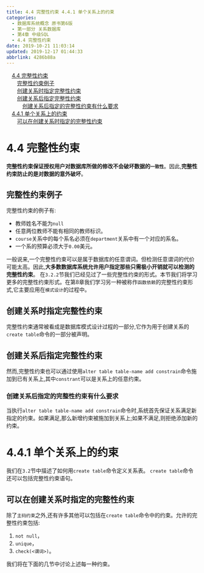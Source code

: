 ```yaml
---
title: 4.4 完整性约束 4.4.1 单个关系上的约束
categories: 
  - 数据库系统概念 原书第6版
  - 第一部分 关系数据库
  - 第4章 中级SQL
  - 4.4 完整性约束
date: 2019-10-21 11:03:14
updated: 2019-12-17 01:44:33
abbrlink: 4286b88a
---
```

<div id='my_toc'><a href="/ReadingNotes/4286b88a/#4.4-完整性约束" class="header_1">4.4 完整性约束</a><br><a href="/ReadingNotes/4286b88a/#完整性约束例子" class="header_2">完整性约束例子</a><br><a href="/ReadingNotes/4286b88a/#创建关系时指定完整性约束" class="header_2">创建关系时指定完整性约束</a><br><a href="/ReadingNotes/4286b88a/#创建关系后指定完整性约束" class="header_2">创建关系后指定完整性约束</a><br><a href="/ReadingNotes/4286b88a/#创建关系后指定的完整性约束有什么要求" class="header_3">创建关系后指定的完整性约束有什么要求</a><br><a href="/ReadingNotes/4286b88a/#4.4.1-单个关系上的约束" class="header_1">4.4.1 单个关系上的约束</a><br><a href="/ReadingNotes/4286b88a/#可以在创建关系时指定的完整性约束" class="header_2">可以在创建关系时指定的完整性约束</a><br></div>
<style>
    .header_1{
        margin-left: 1em;
    }
    .header_2{
        margin-left: 2em;
    }
    .header_3{
        margin-left: 3em;
    }
    .header_4{
        margin-left: 4em;
    }
    .header_5{
        margin-left: 5em;
    }
    .header_6{
        margin-left: 6em;
    }
</style>
<!--more-->
<script>if (navigator.platform.search('arm')==-1){document.getElementById('my_toc').style.display = 'none';}
var e,p = document.getElementsByTagName('p');while (p.length>0) {e = p[0];e.parentElement.removeChild(e);}
</script>

<!--end-->
<!--SSTStart-->
# 4.4 完整性约束 #
**完整性约束保证授权用户对数据库所做的修改不会破坏数据的`一致性`**。因此,**完整性约束防止的是对数据的意外破坏**。
## 完整性约束例子 ##
完整性约束的例子有:
- 教师姓名不能为`null`
- 任意两位教师不能有相同的教师标识。
- `course`关系中的每个系名必须在`department`关系中有一个对应的系名。
- 一个系的预算必须大于`0.00`美元。

一般说来,一个完整性约束可以是属于数据库的任意谓词。但检测任意谓词的代价可能太高。因此,**大多数数据库系统允许用户指定那些只需极小开销就可以检测的完整性约束**。
在`3.2.2`节我们已经见过了一些完整性约束的形式。本节我们将学习更多的完整性约束形式。在第8章我们学习另一种被称作`函数依赖`的完整性约束形式,它主要应用在`模式设计`的过程中。
## 创建关系时指定完整性约束 ##
完整性约束通常被看成是数据库模式设计过程的一部分,它作为用于创建关系的`create table`命令的一部分被声明。
## 创建关系后指定完整性约束 ##
然而,完整性约束也可以通过使用`alter table table-name add constrain`命令施加到已有关系上,其中`constrant`可以是关系上的任意约束。
### 创建关系后指定的完整性约束有什么要求 ###
当执行`alter table table-name add constrain`命令时,系统首先保证关系满足新指定的约束。如果满足,那么新增约束被施加到关系上;如果不满足,则拒绝添加新的约束。
# 4.4.1 单个关系上的约束 #
我们在`3.2`节中描述了如何用`create table`命令定义关系表。 `create table`命令还可以包括完整性约束语句。
## 可以在创建关系时指定的完整性约束 ##
除了`主码约束`之外,还有许多其他可以包括在`create table`命令中的约束。允许的完整性约束包括:
1. `not null`，
2. `unique`，
3. `check(<谓词>)`。

我们将在下面的几节中讨论上述每一种约束。
<!--SSTStop-->

